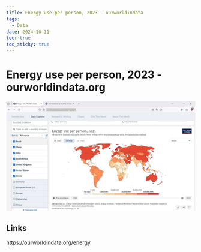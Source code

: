 ```yaml
---
title: Energy use per person, 2023 - ourworldindata
tags:
  - Data
date: 2024-10-11
toc: true
toc_sticky: true
---
```

# Energy use per person, 2023 - ourworldindata.org


![](../_asset/2024-10-02-ourwoldindata_image_1.jpeg)

## Links

<https://ourworldindata.org/energy>
